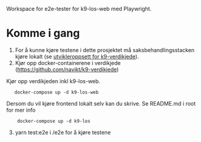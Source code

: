 Workspace for e2e-tester for k9-los-web med Playwright.

# Komme i gang

1.  For å kunne kjøre testene i dette prosjektet må saksbehandlingsstacken kjøre lokalt (se [utvikleroppsett for k9-verdikjede](https://github.com/navikt/k9-verdikjede/tree/master/docs/utvikleroppsett)).
2.  Kjør opp docker-containerene i verdikjede (https://github.com/navikt/k9-verdikjede)

Kjør opp verdikjeden inkl k9-los-web.

```
   docker-compose up -d k9-los-web
```

Dersom du vil kjøre frontend lokalt selv kan du skrive. Se README.md i root for mer info

```
    docker-compose up -d k9-los
```

3. yarn test:e2e i /e2e for å kjøre testene
